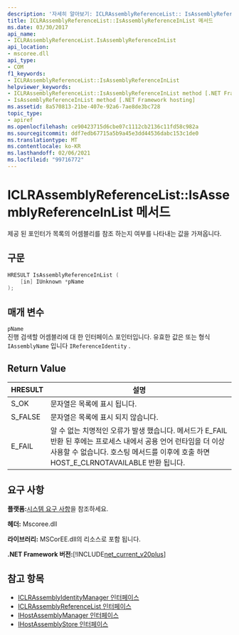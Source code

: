 ```yaml
---
description: '자세히 알아보기: ICLRAssemblyReferenceList:: IsAssemblyReferenceInList 메서드'
title: ICLRAssemblyReferenceList::IsAssemblyReferenceInList 메서드
ms.date: 03/30/2017
api_name:
- ICLRAssemblyReferenceList.IsAssemblyReferenceInList
api_location:
- mscoree.dll
api_type:
- COM
f1_keywords:
- ICLRAssemblyReferenceList::IsAssemblyReferenceInList
helpviewer_keywords:
- ICLRAssemblyReferenceList::IsAssemblyReferenceInList method [.NET Framework hosting]
- IsAssemblyReferenceInList method [.NET Framework hosting]
ms.assetid: 8a570813-21be-407e-92a6-7ae8de3bc728
topic_type:
- apiref
ms.openlocfilehash: ce90423715d6cbe07c1112cb2136c11fd58c982a
ms.sourcegitcommit: ddf7edb67715a5b9a45e3dd44536dabc153c1de0
ms.translationtype: MT
ms.contentlocale: ko-KR
ms.lasthandoff: 02/06/2021
ms.locfileid: "99716772"
---
```

# <a name="iclrassemblyreferencelistisassemblyreferenceinlist-method"></a>ICLRAssemblyReferenceList::IsAssemblyReferenceInList 메서드

제공 된 포인터가 목록의 어셈블리를 참조 하는지 여부를 나타내는 값을 가져옵니다.  
  
## <a name="syntax"></a>구문  
  
```cpp  
HRESULT IsAssemblyReferenceInList (  
    [in] IUnknown *pName  
);  
```  
  
## <a name="parameters"></a>매개 변수  

 `pName`  
 진행 검색할 어셈블리에 대 한 인터페이스 포인터입니다. 유효한 값은 또는 형식 `IAssemblyName` 입니다 `IReferenceIdentity` .  
  
## <a name="return-value"></a>Return Value  
  
|HRESULT|설명|  
|-------------|-----------------|  
|S_OK|문자열은 목록에 표시 됩니다.|  
|S_FALSE|문자열은 목록에 표시 되지 않습니다.|  
|E_FAIL|알 수 없는 치명적인 오류가 발생 했습니다. 메서드가 E_FAIL 반환 된 후에는 프로세스 내에서 공용 언어 런타임을 더 이상 사용할 수 없습니다. 호스팅 메서드를 이후에 호출 하면 HOST_E_CLRNOTAVAILABLE 반환 됩니다.|  
  
## <a name="requirements"></a>요구 사항  

 **플랫폼:**[시스템 요구 사항](../../get-started/system-requirements.md)을 참조하세요.  
  
 **헤더:** Mscoree.dll  
  
 **라이브러리:** MSCorEE.dll의 리소스로 포함 됩니다.  
  
 **.NET Framework 버전:**[!INCLUDE[net_current_v20plus](../../../../includes/net-current-v20plus-md.md)]  
  
## <a name="see-also"></a>참고 항목

- [ICLRAssemblyIdentityManager 인터페이스](iclrassemblyidentitymanager-interface.md)
- [ICLRAssemblyReferenceList 인터페이스](iclrassemblyreferencelist-interface.md)
- [IHostAssemblyManager 인터페이스](ihostassemblymanager-interface.md)
- [IHostAssemblyStore 인터페이스](ihostassemblystore-interface.md)
